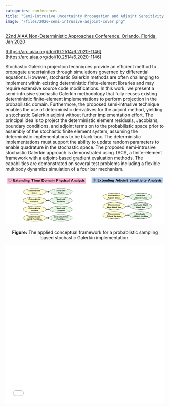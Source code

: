 ```yaml
---
categories: conferences
title: "Semi-Intrusive Uncertainty Propagation and Adjoint Sensitivity Analysis Using the Stochastic Galerkin Method"
image: "/files/2020-semi-intrusive-adjoint-cover.png"
---
```


[22nd AIAA Non-Deterministic Approaches Conference, Orlando, Florida, Jan 2020](https://www.aiaa.org/events-learning/event/2020/01/06/default-calendar/SciTech2020)

[https://arc.aiaa.org/doi/10.2514/6.2020-1146](https://arc.aiaa.org/doi/10.2514/6.2020-1146)

Stochastic Galerkin projection techniques provide an efficient method to propagate uncertainties through simulations governed by differential equations. However, stochastic Galerkin methods are often challenging to implement within existing deterministic finite-element libraries and may require extensive source code modifications. In this work, we present a semi-intrusive stochastic Galerkin methodology that fully reuses existing deterministic finite-element implementations to perform projection in the probabilistic domain. Furthermore, the proposed semi-intrusive technique enables the use of deterministic derivatives for the adjoint method, yielding a stochastic Galerkin adjoint without further implementation effort. The principal idea is to project the deterministic element residuals, Jacobians, boundary conditions, and adjoint terms on to the probabilistic space prior to assembly of the stochastic finite element system, assuming the deterministic implementations to be black-box. The deterministic implementations must support the ability to update random parameters to enable quadrature in the stochastic space. The proposed semi-intrusive stochastic Galerkin approach is demonstrated using TACS, a finite-element framework with a adjoint-based gradient evaluation methods. The capabilities are demonstrated on several test problems including a flexible multibody dynamics simulation of a four bar mechanism.

![](/files/2020-semi-intrusive-adjoint-cover.png)

<p align="center"><b>Figure:</b> The applied conceptual framework for a probablistic sampling based stochastic Galerkin implementation.</p>

<iframe src="/files/2020-semi-intrusive-adjoint-paper.pdf" width="100%" height="500"  frameborder="yes" border="10" marginwidth="10"  marginheight="10"></iframe>
